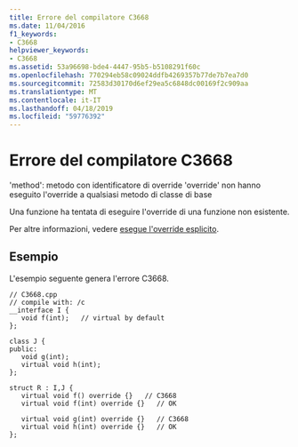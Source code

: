 ```yaml
---
title: Errore del compilatore C3668
ms.date: 11/04/2016
f1_keywords:
- C3668
helpviewer_keywords:
- C3668
ms.assetid: 53a96698-bde4-4447-95b5-b5108291f60c
ms.openlocfilehash: 770294eb58c09024ddfb4269357b77de7b7ea7d0
ms.sourcegitcommit: 72583d30170d6ef29ea5c6848dc00169f2c909aa
ms.translationtype: MT
ms.contentlocale: it-IT
ms.lasthandoff: 04/18/2019
ms.locfileid: "59776392"
---
```

# <a name="compiler-error-c3668"></a>Errore del compilatore C3668

'method': metodo con identificatore di override 'override' non hanno eseguito l'override a qualsiasi metodo di classe di base

Una funzione ha tentata di eseguire l'override di una funzione non esistente.

Per altre informazioni, vedere [esegue l'override esplicito](../../extensions/explicit-overrides-cpp-component-extensions.md).

## <a name="example"></a>Esempio

L'esempio seguente genera l'errore C3668.

```
// C3668.cpp
// compile with: /c
__interface I {
   void f(int);   // virtual by default
};

class J {
public:
   void g(int);
   virtual void h(int);
};

struct R : I,J {
   virtual void f() override {}   // C3668
   virtual void f(int) override {}   // OK

   virtual void g(int) override {}   // C3668
   virtual void h(int) override {}   // OK
};
```